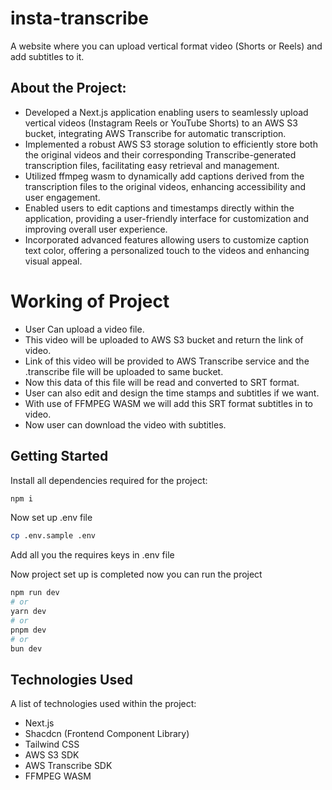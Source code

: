 # insta-transcribe
A website where you can upload vertical format video (Shorts or Reels) and add subtitles to it.

## About the Project:
* Developed a Next.js application enabling users to seamlessly upload vertical videos (Instagram Reels or YouTube Shorts) to an    AWS S3 bucket, integrating AWS Transcribe for automatic transcription.
* Implemented a robust AWS S3 storage solution to efficiently store both the original videos and their corresponding Transcribe-generated transcription files, facilitating easy retrieval and management.
* Utilized ffmpeg wasm to dynamically add captions derived from the transcription files to the original videos, enhancing accessibility and user engagement.
* Enabled users to edit captions and timestamps directly within the application, providing a user-friendly interface for customization and improving overall user experience.
* Incorporated advanced features allowing users to customize caption text color, offering a personalized touch to the videos and enhancing visual appeal.



# Working of Project

* User Can upload a video file.
* This video will be uploaded to AWS S3 bucket and return the link of video.
* Link of this video will be provided to AWS Transcribe service and the .transcribe file will be uploaded to same bucket.
* Now this data of this file will be read and converted to SRT format.
* User can also edit and design the time stamps and subtitles if we want.
* With use of FFMPEG WASM we will add this SRT format subtitles in to video.
* Now user can download the video with subtitles.

## Getting Started

Install all dependencies required for the project:
```bash
npm i
```

Now set up .env file 
```bash
cp .env.sample .env
```

Add all you the requires keys in .env file 


Now project set up is completed now you can run the project
```bash
npm run dev
# or
yarn dev
# or
pnpm dev
# or
bun dev
```

## Technologies Used
A list of technologies used within the project:
* Next.js
* Shacdcn (Frontend Component Library)
* Tailwind CSS
* AWS S3 SDK
* AWS Transcribe SDK
* FFMPEG WASM